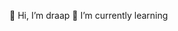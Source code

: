 👋 Hi, I’m draap
🌱 I’m currently learning

<!---
draap/draap is a ✨ special ✨ repository because its `README.md` (this file) appears on your GitHub profile.
You can click the Preview link to take a look at your changes.
--->
